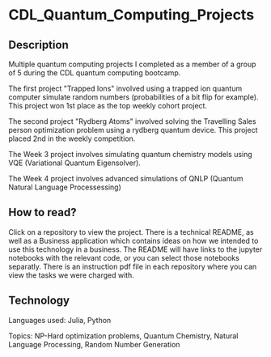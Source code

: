 # CDL_Quantum_Computing_Projects

## Description

Multiple quantum computing projects I completed as a member of a group of 5 during the CDL quantum computing bootcamp.


The first project "Trapped Ions" involved using a trapped ion quantum computer simulate random numbers (probabilities of a bit flip for example). This project won 1st place as the top weekly cohort project.

The second project "Rydberg Atoms" involved solving the Travelling Sales person optimization problem using a rydberg quantum device. This project placed 2nd in the weekly competition.

The Week 3 project involves simulating quantum chemistry models using VQE (Variational Quantum Eigensolver).

The Week 4 project involves advanced simulations of QNLP (Quantum Natural Language Processessing)

## How to read?

Click on a repository to view the project. There is a technical README, as well as a Business application which contains ideas on how we intended to use this technology in a business. The README will have links to the jupyter notebooks with the relevant code, or you can select those notebooks separatly. There is an instruction pdf file in each repository where you can view the tasks we were charged with. 


## Technology

Languages used: Julia, Python

Topics: NP-Hard optimization problems, Quantum Chemistry, Natural Language Processing, Random Number Generation
